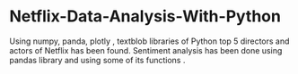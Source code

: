 # Netflix-Data-Analysis-With-Python

Using numpy, panda, plotly , textblob
libraries of Python top 5 directors and actors of Netflix has been found.
Sentiment analysis has been done using pandas library and using some of its functions .
